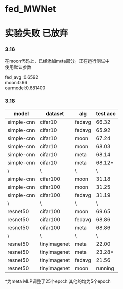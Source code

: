 # fed_MWNet

# 实验失败 已放弃


### 3.16  
在moon代码上，已经添加meta部分。正在运行测试中  
使用默认参数  

fed_avg :0.6592  
moon:0.66  
ourmodel:0.681400  


### 3.18   

| model      | dataset  | alg    | test acc |
|------------|----------|--------|----------|
| simple-cnn | cifar10  | fedavg | 66.32    |
| simple-cnn | cifar10  | fedavg | 65.92    |
| simple-cnn | cifar10  | moon   | 67.24    |
| simple-cnn | cifar10  | moon   | 68.03    |
| simple-cnn | cifar10  | meta   | 68.14    |
| simple-cnn | cifar10  | meta   | 68.12*    |
|     \      |     \    |   \    |     \    |
| simple-cnn | cifar100 | moon   | 31.18    |
| simple-cnn | cifar100 | moon   | 31.25    |
| simple-cnn | cifar100 | fedavg | 31.19    |
|     \      |     \    |   \    |     \    |
| resnet50   | cifar100 | moon   | 69.65    |
| resnet50   | cifar100 | fedavg | 68.86    |
| resnet50   | cifar100 | meta   | 68.86    |
|     \      |     \    |   \    |     \    |
| resnet50   | tinyimagenet | meta   | 22.00    |
| resnet50   | tinyimagenet | meta   | 23.28*    |
| resnet50   | tinyimagenet | fedavg   | 21.56    |
| resnet50   | tinyimagenet | moon   | running    |

*为meta MLP调整了25个epoch 其他的均为5个epoch

